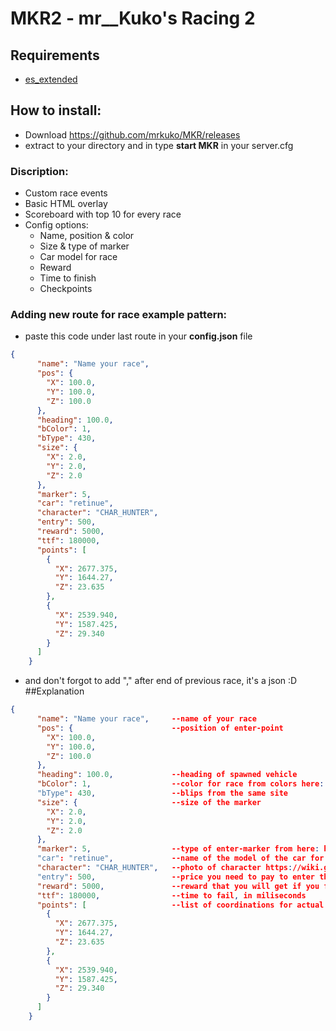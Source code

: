 # MKR2 - mr__Kuko's Racing 2
## Requirements
* [es_extended](https://github.com/esx-framework/es_extended/tree/v1-final)

## How to install:
- Download https://github.com/mrkuko/MKR/releases
- extract to your directory and in type **start MKR** in your server.cfg

### Discription:
- Custom race events
- Basic HTML overlay
- Scoreboard with top 10 for every race
- Config options:
  - Name, position & color
  - Size & type of marker
  - Car model for race
  - Reward
  - Time to finish
  - Checkpoints

### Adding new route for race example pattern:
- paste this code under last route in your **config.json** file
```json
{
      "name": "Name your race",
      "pos": {
        "X": 100.0,
        "Y": 100.0,
        "Z": 100.0
      },
      "heading": 100.0,
      "bColor": 1,
      "bType": 430,
      "size": {
        "X": 2.0,
        "Y": 2.0,
        "Z": 2.0
      },
      "marker": 5,
      "car": "retinue",
      "character": "CHAR_HUNTER",
      "entry": 500,
      "reward": 5000,
      "ttf": 180000,
      "points": [
        {
          "X": 2677.375,
          "Y": 1644.27,
          "Z": 23.635
        },
        {
          "X": 2539.940,
          "Y": 1587.425,
          "Z": 29.340
        }
      ]
    }
```
- and don't forgot to add "," after end of previous race, it's a json :D
##Explanation
```json
{
      "name": "Name your race",     --name of your race
      "pos": {                      --position of enter-point
        "X": 100.0,
        "Y": 100.0,
        "Z": 100.0
      },
      "heading": 100.0,             --heading of spawned vehicle
      "bColor": 1,                  --color for race from colors here: https://docs.fivem.net/docs/game-references/blips/
      "bType": 430,                 --blips from the same site
      "size": {                     --size of the marker
        "X": 2.0,
        "Y": 2.0,
        "Z": 2.0
      },
      "marker": 5,                  --type of enter-marker from here: https://docs.fivem.net/docs/game-references/markers/
      "car": "retinue",             --name of the model of the car for this race
      "character": "CHAR_HUNTER",   --photo of character https://wiki.gtanet.work/index.php?title=Notification_Pictures
      "entry": 500,                 --price you need to pay to enter the race
      "reward": 5000,               --reward that you will get if you finished the race sooner than ttf ran away
      "ttf": 180000,                --time to fail, in miliseconds
      "points": [                   --list of coordinations for actual checkpoints
        {
          "X": 2677.375,
          "Y": 1644.27,
          "Z": 23.635
        },
        {
          "X": 2539.940,
          "Y": 1587.425,
          "Z": 29.340
        }
      ]
    }
```
